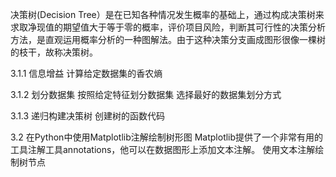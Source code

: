  决策树(Decision Tree）是在已知各种情况发生概率的基础上，通过构成决策树来求取净现值的期望值大于等于零的概率，评价项目风险，判断其可行性的决策分析方法，是直观运用概率分析的一种图解法。由于这种决策分支画成图形很像一棵树的枝干，故称决策树。

3.1.1 信息增益
计算给定数据集的香农熵

3.1.2 划分数据集
按照给定特征划分数据集
选择最好的数据集划分方式

3.1.3 递归构建决策树
创建树的函数代码


3.2 在Python中使用Matplotlib注解绘制树形图
Matplotlib提供了一个非常有用的工具注解工具annotations，他可以在数据图形上添加文本注解。
使用文本注解绘制树节点
